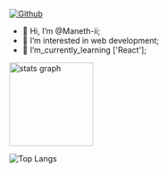 [![Github](https://img.shields.io/github/followers/CharalambosIoannou?label=Follow&style=social)](https://github.com/CharalambosIoannou)

- 👋 Hi, I’m @Maneth-ii;
- 👀 I’m interested in web development;
- 🌱 I’m_currently_learning ['React'];

 <img src="https://github-readme-stats.vercel.app/api?hide_title=false&hide_rank=false&show_icons=true&include_all_commits=true&count_private=true&disable_animations=false&theme=dracula&locale=en&hide_border=false&username=maneth-ii" height="150" alt="stats graph"  />
 
 ![Top Langs](https://github-readme-stats.vercel.app/api/top-langs/?username=Maneth-ii&theme=tokyonight)




